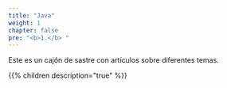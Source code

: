 ```yaml
---
title: "Java"
weight: 1
chapter: false
pre: "<b>1.</b> "
---
```

Este es un cajón de sastre con artículos sobre diferentes temas.
<!--more-->
{{% children description="true"  %}}